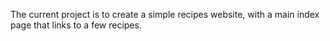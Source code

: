The current project is to create a simple recipes website, with a main
index page that links to a few recipes.